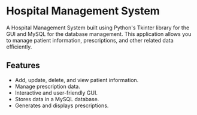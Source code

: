# Hospital Management System
A Hospital Management System built using Python's Tkinter library for the GUI and MySQL for the database management. This application allows you to manage patient information, prescriptions, and other related data efficiently.

## Features
- Add, update, delete, and view patient information.
- Manage prescription data.
- Interactive and user-friendly GUI.
- Stores data in a MySQL database.
- Generates and displays prescriptions.
